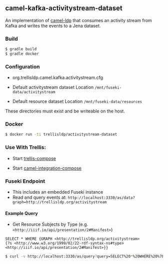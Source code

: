 ## camel-kafka-activitystream-dataset

An implementation of [camel-ldp](https://github.com/trellis-ldp/camel-ldp) that consumes an activity stream from Kafka 
and writes the events to a Jena dataset.

### Build
```bash
$ gradle build
$ gradle docker
```
### Configuration

* org.trellisldp.camel.kafka.activitystream.cfg

* Default activitystream dataset Location `/mnt/fuseki-data/activitystream`
* Default resource dataset Location `/mnt/fuseki-data/resources`

These directories must exist and be writeable on the host.

 ### Docker
 ```bash
 $ docker run -ti trellisldp/activitystream-dataset
 ```
 
### Use With Trellis:
* Start [trellis-compose](https://github.com/trellis-ldp/trellis-deployment/blob/master/trellis-compose/docker-compose.yml) 

* Start [camel-integration-compose](https://github.com/ub-leipzig/camel-kafka-activitystream-dataset/blob/master/docker-compose.yml)

### Fuseki Endpoint
* This includes an embedded Fuseki instance
* Read and query events at:
`http://localhost:3330/as/data?graph=http://trellisldp.org/activitystream`

#### Example Query
* Get Resource Subjects by Type (e.g. `<http://iiif.io/api/presentation/2#Manifest>`)

```sparql
SELECT * WHERE {GRAPH <http://trellisldp.org/activitystream> 
{?s <http://www.w3.org/1999/02/22-rdf-syntax-ns#type> <http://iiif.io/api/presentation/2#Manifest>}}
```

```bash
$ curl -v http://localhost:3330/as/query?query=SELECT%20*%20WHERE%20%7BGRAPH%20%3Chttp%3A%2F%2Ftrellisldp.org%2Factivitystream%3E%20%7B%3Fs%20%3Chttp%3A%2F%2Fwww.w3.org%2F1999%2F02%2F22-rdf-syntax-ns%23type%3E%20%3Chttp%3A%2F%2Fiiif.io%2Fapi%2Fpresentation%2F2%23Manifest%3E%7D%7D
```